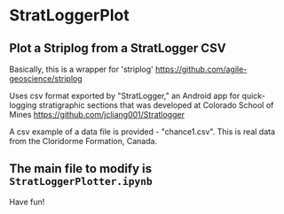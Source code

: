 # StratLoggerPlot
## Plot a Striplog from a StratLogger CSV

Basically, this is a wrapper for 'striplog' https://github.com/agile-geoscience/striplog

Uses csv format exported by "StratLogger," an Android app for quick-logging stratigraphic sections that was developed at Colorado School of Mines https://github.com/jcliang001/Stratlogger

A csv example of a data file is provided - "chance1.csv". This is real data from the Cloridorme Formation, Canada.

## The main file to modify is `StratLoggerPlotter.ipynb`
Have fun! 
